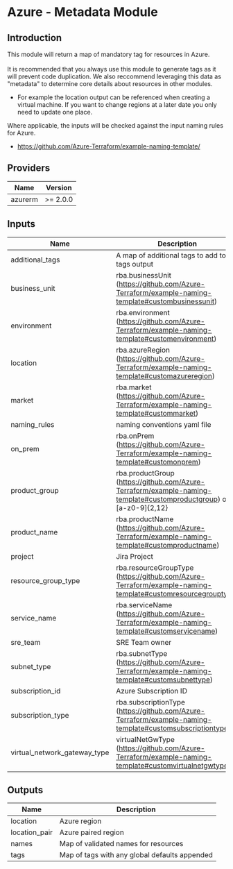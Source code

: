 # Azure - Metadata Module

## Introduction

This module will return a map of mandatory tag for resources in Azure.<br />
<br />
It is recommended that you always use this module to generate tags as it will prevent code duplication. We also reccommend leveraging this data as "metadata" to determine core details about resources in other modules.

- For example the location output can be referenced when creating a virtual machine. If you want to change regions at a later date you only need to update one place.<br />

Where applicable, the inputs will be checked against the input naming rules for Azure.

- https://github.com/Azure-Terraform/example-naming-template/<br />

<!--- BEGIN_TF_DOCS --->
## Providers

| Name | Version |
|------|---------|
| azurerm | >= 2.0.0 |

## Inputs

| Name | Description | Type | Default | Required |
|------|-------------|------|---------|:-----:|
| additional\_tags | A map of additional tags to add to the tags output | `map(string)` | `{}` | no |
| business\_unit | rba.businessUnit (https://github.com/Azure-Terraform/example-naming-template#custombusinessunit) | `string` | n/a | yes |
| environment | rba.environment (https://github.com/Azure-Terraform/example-naming-template#customenvironment) | `string` | n/a | yes |
| location | rba.azureRegion (https://github.com/Azure-Terraform/example-naming-template#customazureregion) | `string` | n/a | yes |
| market | rba.market (https://github.com/Azure-Terraform/example-naming-template#custommarket) | `string` | n/a | yes |
| naming\_rules | naming conventions yaml file | `string` | n/a | yes |
| on\_prem | rba.onPrem (https://github.com/Azure-Terraform/example-naming-template#customonprem) | `string` | `""` | no |
| product\_group | rba.productGroup (https://github.com/Azure-Terraform/example-naming-template#customproductgroup) or [a-z0-9]{2,12} | `string` | n/a | yes |
| product\_name | rba.productName (https://github.com/Azure-Terraform/example-naming-template#customproductname) | `string` | n/a | yes |
| project | Jira Project | `string` | n/a | yes |
| resource\_group\_type | rba.resourceGroupType (https://github.com/Azure-Terraform/example-naming-template#customresourcegrouptype) | `string` | n/a | yes |
| service\_name | rba.serviceName (https://github.com/Azure-Terraform/example-naming-template#customservicename) | `string` | `""` | no |
| sre\_team | SRE Team owner | `string` | `""` | no |
| subnet\_type | rba.subnetType (https://github.com/Azure-Terraform/example-naming-template#customsubnettype) | `string` | `""` | no |
| subscription\_id | Azure Subscription ID | `string` | n/a | yes |
| subscription\_type | rba.subscriptionType (https://github.com/Azure-Terraform/example-naming-template#customsubscriptiontype) | `string` | n/a | yes |
| virtual\_network\_gateway\_type | virtualNetGwType (https://github.com/Azure-Terraform/example-naming-template#customvirtualnetgwtype) | `string` | `""` | no |

## Outputs

| Name | Description |
|------|-------------|
| location | Azure region |
| location\_pair | Azure paired region |
| names | Map of validated names for resources |
| tags | Map of tags with any global defaults appended |
<!--- END_TF_DOCS --->